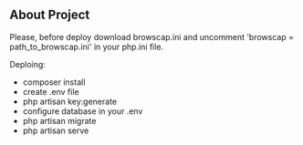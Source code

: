 ## About Project

Please, before deploy download browscap.ini and uncomment 'browscap = path_to_browscap.ini' in your php.ini file.

Deploing:

* composer install
* create .env file
* php artisan key:generate
* configure database in your .env
* php artisan migrate
* php artisan serve
